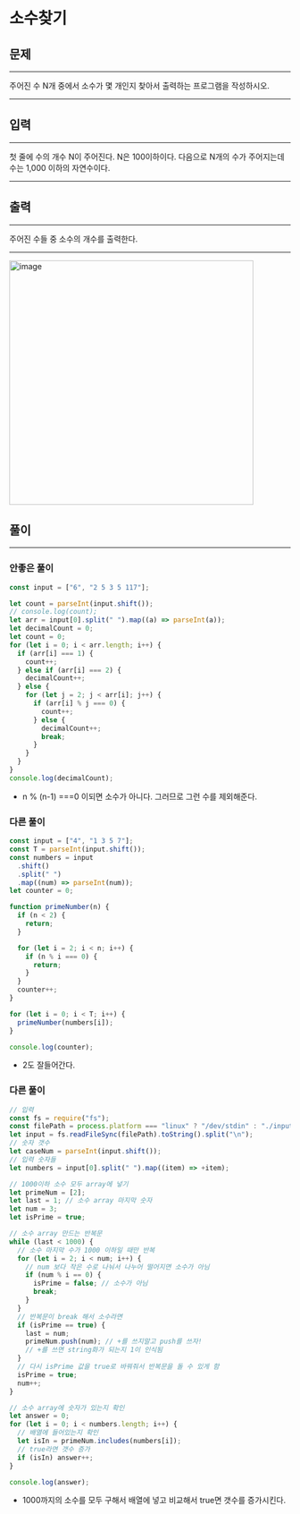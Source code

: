 # 소수찾기

## 문제

---

주어진 수 N개 중에서 소수가 몇 개인지 찾아서 출력하는 프로그램을 작성하시오.

---

## 입력

---

첫 줄에 수의 개수 N이 주어진다. N은 100이하이다. 다음으로 N개의 수가 주어지는데 수는 1,000 이하의 자연수이다.

---

## 출력

---

주어진 수들 중 소수의 개수를 출력한다.

---

<img width="437" alt="image" src="https://user-images.githubusercontent.com/82592845/178146481-fe0d5fac-57f1-46d2-bea1-d91a4a7d5f7b.png">

## 풀이

---

### 안좋은 풀이

```jsx
const input = ["6", "2 5 3 5 117"];

let count = parseInt(input.shift());
// console.log(count);
let arr = input[0].split(" ").map((a) => parseInt(a));
let decimalCount = 0;
let count = 0;
for (let i = 0; i < arr.length; i++) {
  if (arr[i] === 1) {
    count++;
  } else if (arr[i] === 2) {
    decimalCount++;
  } else {
    for (let j = 2; j < arr[i]; j++) {
      if (arr[i] % j === 0) {
        count++;
      } else {
        decimalCount++;
        break;
      }
    }
  }
}
console.log(decimalCount);
```

- n % (n-1) ===0 이되면 소수가 아니다. 그러므로 그런 수를 제외해준다.

### 다른 풀이

```jsx
const input = ["4", "1 3 5 7"];
const T = parseInt(input.shift());
const numbers = input
  .shift()
  .split(" ")
  .map((num) => parseInt(num));
let counter = 0;

function primeNumber(n) {
  if (n < 2) {
    return;
  }

  for (let i = 2; i < n; i++) {
    if (n % i === 0) {
      return;
    }
  }
  counter++;
}

for (let i = 0; i < T; i++) {
  primeNumber(numbers[i]);
}

console.log(counter);
```

- 2도 잘들어간다.

### 다른 풀이

```jsx
// 입력
const fs = require("fs");
const filePath = process.platform === "linux" ? "/dev/stdin" : "./input.txt";
let input = fs.readFileSync(filePath).toString().split("\n");
// 숫자 갯수
let caseNum = parseInt(input.shift());
// 입력 숫자들
let numbers = input[0].split(" ").map((item) => +item);

// 1000이하 소수 모두 array에 넣기
let primeNum = [2];
let last = 1; // 소수 array 마지막 숫자
let num = 3;
let isPrime = true;

// 소수 array 만드는 반복문
while (last < 1000) {
  // 소수 마지막 수가 1000 이하일 때만 반복
  for (let i = 2; i < num; i++) {
    // num 보다 작은 수로 나눠서 나누어 떨어지면 소수가 아님
    if (num % i == 0) {
      isPrime = false; // 소수가 아님
      break;
    }
  }
  // 반복문이 break 해서 소수라면
  if (isPrime == true) {
    last = num;
    primeNum.push(num); // +를 쓰지말고 push를 쓰자!
    // +를 쓰면 string화가 되는지 1이 인식됨
  }
  // 다시 isPrime 값을 true로 바꿔줘서 반복문을 돌 수 있게 함
  isPrime = true;
  num++;
}

// 소수 array에 숫자가 있는지 확인
let answer = 0;
for (let i = 0; i < numbers.length; i++) {
  // 배열에 들어있는지 확인
  let isIn = primeNum.includes(numbers[i]);
  // true라면 갯수 증가
  if (isIn) answer++;
}

console.log(answer);
```

- 1000까지의 소수를 모두 구해서 배열에 넣고 비교해서 true면 갯수를 증가시킨다.
